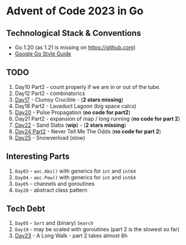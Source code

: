 # Advent of Code 2023 in Go

## Technological Stack & Conventions
* Go 1.20 (as 1.21 is missing on https://github.com)
* [Google Go Style Guide](https://google.github.io/styleguide/go/guide)

## TODO
1. Day10 Part2 - count properly if we are in or out of the tube.
2. Day12 Part2 - combinatorics
3. [Day17](https://adventofcode.com/2023/day/17) - Clumsy Crucible - (**2 stars missing**)
4. Day18 Part2 - Lavaduct Lagoon (big space calcs)
5. [Day20](https://adventofcode.com/2023/day/20) - Pulse Propagation (**no code for part2**)
6. Day21 Part2 - expansion of map / long running (**no code for part 2**)
7. [Day22](https://adventofcode.com/2023/day/22) - Sand Slabs (**wip**) - (**2 stars missing**)
8. [Day24 Part2](https://adventofcode.com/2023/day/24) - Never Tell Me The Odds (**no code for part 2**)
9. [Day25](https://adventofcode.com/2023/day/25) - Snowverload (slow)

## Interesting Parts
1. `Day03` - `aoc.Abs()` with generics for `int` and `int64`
2. `Day04` - `aoc.Pow()` with generics for `int` and `int64`
3. `Day05` - channels and goroutines
4. `Day20` - abstract class pattern

## Tech Debt
1. `Day05` - `Sort` and (binary) `Search`
2. `Day19` - may be scaled with goroutines (part 2 is the slowest so far)
3. [Day23](https://adventofcode.com/2023/day/23) - A Long Walk - part 2 takes almost 8h
